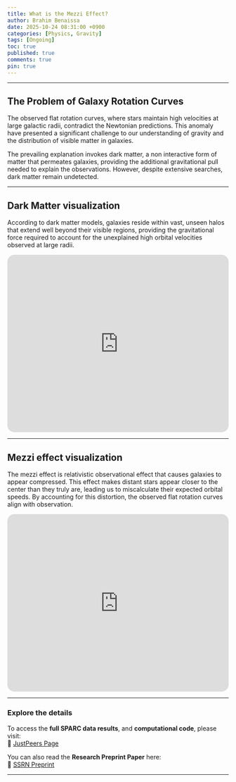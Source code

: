 ```yaml
---
title: What is the Mezzi Effect?
author: Brahim Benaissa
date: 2025-10-24 08:31:00 +0900   
categories: [Physics, Gravity]
tags: [Ongoing]
toc: true
published: true
comments: true
pin: true
---
```



<style>
  /* Desktop styles (larger screens) */
  .responsive-iframe {
    position: relative;
    width: 100%;
    padding-bottom: 80%;  
    height: 0;
    overflow: hidden;
    max-width: 100%;
  }

  /* Mobile styles (smaller screens) */
  @media (max-width: 768px) {
    .responsive-iframe {
      padding-bottom: 120%;  
    }
  }
</style>


---

## The Problem of Galaxy Rotation Curves

The observed flat rotation curves, where stars maintain high velocities at large galactic radii, contradict the Newtonian predictions. This anomaly have presented a significant challenge to our understanding of gravity and the distribution of visible matter in galaxies.

The prevailing explanation invokes dark matter, a non interactive form of matter that permeates galaxies, providing the additional gravitational pull needed to explain the observations. However, despite extensive searches, dark matter remain undetected.

---



## Dark Matter visualization

 According to dark matter models, galaxies reside within vast, unseen halos that extend well beyond their visible regions, providing the gravitational force required to account for the unexplained high orbital velocities observed at large radii.

<div class="responsive-iframe">
  <iframe src="https://brahimbenaissa.com/DM_chart/DM_Chart.html"
          style="position: absolute; top: 0; left: 0; width: 100%; height: 100%; border: none; border-radius: 16px;"
          title="DM Chart" loading="lazy" allowfullscreen scrolling="no"></iframe>
</div>

---

## Mezzi effect visualization

The mezzi effect is relativistic observational effect that causes galaxies to appear compressed. This effect makes distant stars appear closer to the center than they truly are, leading us to miscalculate their expected orbital speeds. By accounting for this distortion, the observed flat rotation curves align with observation.


<div class="responsive-iframe">
  <iframe src="https://brahimbenaissa.com/Mezzi_Chart/Mezzi_Chart.html"
          style="position: absolute; top: 0; left: 0; width: 100%; height: 100%; border: none; border-radius: 16px;"
          title="DM Chart" loading="lazy" allowfullscreen scrolling="no"></iframe>
</div>

---

### Explore the details

To access the **full SPARC data results**, and **computational code**, please visit:  
🔗 <a href="https://justpeers.com/" target="_blank" rel="noopener noreferrer">JustPeers Page</a>

You can also read the **Research Preprint Paper** here:  
📄 <a href="https://papers.ssrn.com/sol3/papers.cfm?abstract_id=5176689" target="_blank" rel="noopener noreferrer">SSRN Preprint</a>

---
